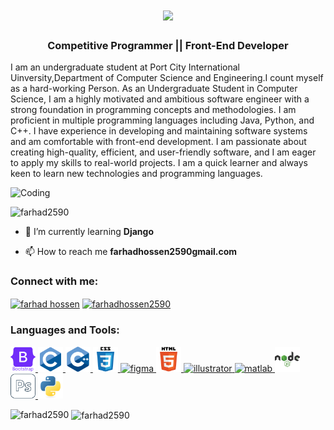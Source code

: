 <h1 align="center">
    <img src="https://readme-typing-svg.herokuapp.com/?font=Righteous&size=35&center=true&vCenter=true&width=500&height=70&duration=4000&lines=Hi+There!+👋;+I'm+Pedro+Muniz!;" />
</h1>

<h3 align="center">Competitive Programmer || Front-End Developer</h3>
<p>I am an undergraduate student at Port City International Uinversity,Department of Computer Science and Engineering.I count myself as a hard-working Person. As an Undergraduate Student in Computer Science, I am a highly motivated and ambitious software engineer with a strong foundation in programming concepts and methodologies. I am proficient in multiple programming languages including Java, Python, and C++. I have experience in developing and maintaining software systems and am comfortable with front-end development. I am passionate about creating high-quality, efficient, and user-friendly software, and I am eager to apply my skills to real-world projects. I am a quick learner and always keen to learn new technologies and programming languages.</p>
<img align: right; alt ="Coding" width="400" src = "https://media4.giphy.com/media/bGgsc5mWoryfgKBx1u/giphy.gif?cid=790b76110298f008b0eae2e28e20016c457fa8950e4d61d7&rid=giphy.gif&ct=g">

<p align="left"> <img src="https://komarev.com/ghpvc/?username=farhad2590&label=Profile%20views&color=0e75b6&style=flat" alt="farhad2590" /> </p>

- 🌱 I’m currently learning **Django**

- 📫 How to reach me **farhadhossen2590gmail.com**

<h3 align="left">Connect with me:</h3>
<p align="left">
<a href="https://linkedin.com/in/farhad hossen" target="blank"><img align="center" src="https://raw.githubusercontent.com/rahuldkjain/github-profile-readme-generator/master/src/images/icons/Social/linked-in-alt.svg" alt="farhad hossen" height="30" width="40" /></a>
<a href="https://codeforces.com/profile/farhadhossen2590" target="blank"><img align="center" src="https://raw.githubusercontent.com/rahuldkjain/github-profile-readme-generator/master/src/images/icons/Social/codeforces.svg" alt="farhadhossen2590" height="30" width="40" /></a>
</p>

<h3 align="left">Languages and Tools:</h3>
<p align="left"> <a href="https://getbootstrap.com" target="_blank" rel="noreferrer"> <img src="https://raw.githubusercontent.com/devicons/devicon/master/icons/bootstrap/bootstrap-plain-wordmark.svg" alt="bootstrap" width="40" height="40"/> </a> <a href="https://www.cprogramming.com/" target="_blank" rel="noreferrer"> <img src="https://raw.githubusercontent.com/devicons/devicon/master/icons/c/c-original.svg" alt="c" width="40" height="40"/> </a> <a href="https://www.w3schools.com/cpp/" target="_blank" rel="noreferrer"> <img src="https://raw.githubusercontent.com/devicons/devicon/master/icons/cplusplus/cplusplus-original.svg" alt="cplusplus" width="40" height="40"/> </a> <a href="https://www.w3schools.com/css/" target="_blank" rel="noreferrer"> <img src="https://raw.githubusercontent.com/devicons/devicon/master/icons/css3/css3-original-wordmark.svg" alt="css3" width="40" height="40"/> </a> <a href="https://www.figma.com/" target="_blank" rel="noreferrer"> <img src="https://www.vectorlogo.zone/logos/figma/figma-icon.svg" alt="figma" width="40" height="40"/> </a> <a href="https://www.w3.org/html/" target="_blank" rel="noreferrer"> <img src="https://raw.githubusercontent.com/devicons/devicon/master/icons/html5/html5-original-wordmark.svg" alt="html5" width="40" height="40"/> </a> <a href="https://www.adobe.com/in/products/illustrator.html" target="_blank" rel="noreferrer"> <img src="https://www.vectorlogo.zone/logos/adobe_illustrator/adobe_illustrator-icon.svg" alt="illustrator" width="40" height="40"/> </a> <a href="https://www.mathworks.com/" target="_blank" rel="noreferrer"> <img src="https://upload.wikimedia.org/wikipedia/commons/2/21/Matlab_Logo.png" alt="matlab" width="40" height="40"/> </a> <a href="https://nodejs.org" target="_blank" rel="noreferrer"> <img src="https://raw.githubusercontent.com/devicons/devicon/master/icons/nodejs/nodejs-original-wordmark.svg" alt="nodejs" width="40" height="40"/> </a> <a href="https://www.photoshop.com/en" target="_blank" rel="noreferrer"> <img src="https://raw.githubusercontent.com/devicons/devicon/master/icons/photoshop/photoshop-line.svg" alt="photoshop" width="40" height="40"/> </a> <a href="https://www.python.org" target="_blank" rel="noreferrer"> <img src="https://raw.githubusercontent.com/devicons/devicon/master/icons/python/python-original.svg" alt="python" width="40" height="40"/> </a> </p>

<p><img align="left" src="https://github-readme-stats.vercel.app/api/top-langs?username=farhad2590&show_icons=true&locale=en&layout=compact" alt="farhad2590" /></p>

<p>&nbsp;<img align="center" src="https://github-readme-stats.vercel.app/api?username=farhad2590&show_icons=true&locale=en" alt="farhad2590" /></p>


